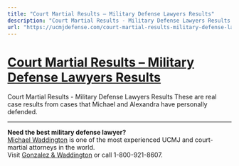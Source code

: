 ```yaml
---
title: "Court Martial Results – Military Defense Lawyers Results"
description: "Court Martial Results - Military Defense Lawyers Results These are real case results from cases that Michael and Alexandra have personally defended. "
url: "https://ucmjdefense.com/court-martial-results-military-defense-lawyers-results.html"
---
```


# [Court Martial Results – Military Defense Lawyers Results](https://ucmjdefense.com/court-martial-results-military-defense-lawyers-results.html)

Court Martial Results - Military Defense Lawyers Results These are real case results from cases that Michael and Alexandra have personally defended. 

---

**Need the best military defense lawyer?**  
[Michael Waddington](https://ucmjdefense.com/attorneys/michael-stewart-waddington-partner.html) is one of the most experienced UCMJ and court-martial attorneys in the world.  
Visit [Gonzalez & Waddington](https://ucmjdefense.com) or call 1-800-921-8607.
